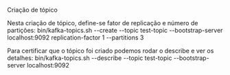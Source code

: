 Criação de tópico

Nesta criação de tópico, define-se fator de replicação e número de partições:
 bin/kafka-topics.sh --create --topic test-topic --bootstrap-server localhost:9092 replication-factor 1 --partitions 3

Para certificar que o tópico foi criado podemos rodar o describe e ver os detalhes:
bin/kafka-topics.sh --describe --topic test-topic --bootstrap-server localhost:9092